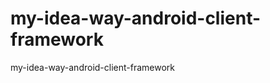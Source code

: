 my-idea-way-android-client-framework
====================================

my-idea-way-android-client-framework